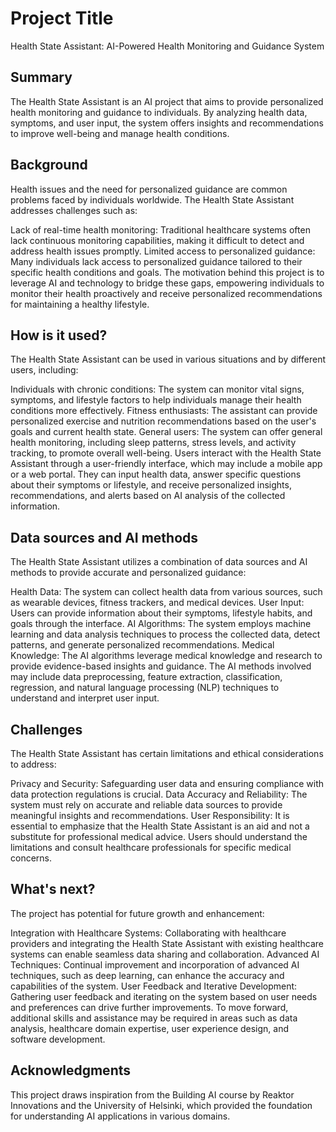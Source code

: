 <!-- This is the markdown template for the final project of the Building AI course, 
created by Reaktor Innovations and University of Helsinki. 
Copy the template, paste it to your GitHub README and edit! -->

# Project Title

Health State Assistant: AI-Powered Health Monitoring and Guidance System

## Summary

The Health State Assistant is an AI project that aims to provide personalized health monitoring and guidance to individuals. By analyzing health data, symptoms, and user input, the system offers insights and recommendations to improve well-being and manage health conditions.

## Background

Health issues and the need for personalized guidance are common problems faced by individuals worldwide. The Health State Assistant addresses challenges such as:

Lack of real-time health monitoring: Traditional healthcare systems often lack continuous monitoring capabilities, making it difficult to detect and address health issues promptly.
Limited access to personalized guidance: Many individuals lack access to personalized guidance tailored to their specific health conditions and goals.
The motivation behind this project is to leverage AI and technology to bridge these gaps, empowering individuals to monitor their health proactively and receive personalized recommendations for maintaining a healthy lifestyle.

## How is it used?

The Health State Assistant can be used in various situations and by different users, including:

Individuals with chronic conditions: The system can monitor vital signs, symptoms, and lifestyle factors to help individuals manage their health conditions more effectively.
Fitness enthusiasts: The assistant can provide personalized exercise and nutrition recommendations based on the user's goals and current health state.
General users: The system can offer general health monitoring, including sleep patterns, stress levels, and activity tracking, to promote overall well-being.
Users interact with the Health State Assistant through a user-friendly interface, which may include a mobile app or a web portal. They can input health data, answer specific questions about their symptoms or lifestyle, and receive personalized insights, recommendations, and alerts based on AI analysis of the collected information.

## Data sources and AI methods

The Health State Assistant utilizes a combination of data sources and AI methods to provide accurate and personalized guidance:

Health Data: The system can collect health data from various sources, such as wearable devices, fitness trackers, and medical devices.
User Input: Users can provide information about their symptoms, lifestyle habits, and goals through the interface.
AI Algorithms: The system employs machine learning and data analysis techniques to process the collected data, detect patterns, and generate personalized recommendations.
Medical Knowledge: The AI algorithms leverage medical knowledge and research to provide evidence-based insights and guidance.
The AI methods involved may include data preprocessing, feature extraction, classification, regression, and natural language processing (NLP) techniques to understand and interpret user input.

## Challenges

The Health State Assistant has certain limitations and ethical considerations to address:

Privacy and Security: Safeguarding user data and ensuring compliance with data protection regulations is crucial.
Data Accuracy and Reliability: The system must rely on accurate and reliable data sources to provide meaningful insights and recommendations.
User Responsibility: It is essential to emphasize that the Health State Assistant is an aid and not a substitute for professional medical advice. Users should understand the limitations and consult healthcare professionals for specific medical concerns.

## What's next?

The project has potential for future growth and enhancement:

Integration with Healthcare Systems: Collaborating with healthcare providers and integrating the Health State Assistant with existing healthcare systems can enable seamless data sharing and collaboration.
Advanced AI Techniques: Continual improvement and incorporation of advanced AI techniques, such as deep learning, can enhance the accuracy and capabilities of the system.
User Feedback and Iterative Development: Gathering user feedback and iterating on the system based on user needs and preferences can drive further improvements.
To move forward, additional skills and assistance may be required in areas such as data analysis, healthcare domain expertise, user experience design, and software development.

## Acknowledgments

This project draws inspiration from the Building AI course by Reaktor Innovations and the University of Helsinki, which provided the foundation for understanding AI applications in various domains.
